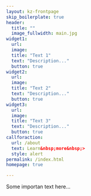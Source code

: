 ```yaml
---
layout: kz-frontpage
skip_boilerplate: true
header:
  title: ""
  image_fullwidth: main.jpg
widget1:
  url: 
  image: 
  title: "Text 1"
  text: "Description..."
  button: true
widget2:
  url: 
  image: 
  title: "Text 2"
  text: "Description..."
  button: true
widget3:
  url: 
  image: 
  title: "Text 3"
  text: "Description..."
  button: true
callforaction:
  url: /about
  text: Learn&nbsp;more&nbsp;>
  style: alert
permalink: /index.html
homepage: true

---
```


Some importan text here...
